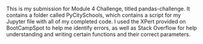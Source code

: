 This is my submission for Module 4 Challenge, titled pandas-challenge. It contains a folder called PyCitySchools, which contains a script for my Jupyter file with all of my completed code. I used the XPert provided on BootCampSpot to help me identify errors, as well as Stack Overflow for help understanding and writing certain functions and their correct parameters.
